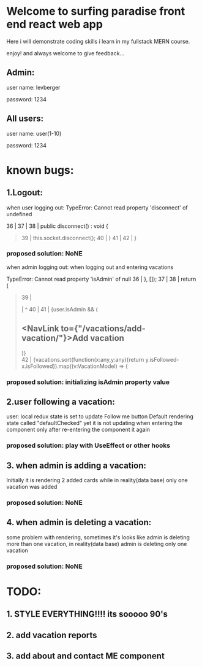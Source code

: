 # Welcome to surfing paradise front end react web app 

Here i will demonstrate coding skills i learn in my fullstack MERN course.

enjoy! and always welcome to give feedback...

## Admin: 

user name: levberger

password: 1234

## All users:

user name: user(1-10)

password: 1234

# known bugs:

## 1.Logout:
when user logging out:
TypeError: Cannot read property 'disconnect' of undefined


  36 | 
  37 |
  38 |     public disconnect() : void {
> 39 |         this.socket.disconnect();
  40 |     }
  41 | 
  42 | }
  ### proposed solution: NoNE 
 
when admin logging out:
when logging out and entering vacations



TypeError: Cannot read property 'isAdmin' of null
  36 |  }, []);
  37 | 
  38 |  return (
> 39 |    <div className="VacationsList">
     | ^  40 | 
  41 | {user.isAdmin && (<h2><NavLink to={"/vacations/add-vacation/"}>Add vacation</NavLink></h2>)}  
  42 |      {vacations.sort(function(x:any,y:any){return y.isFollowed-x.isFollowed}).map((v:VacationModel) => {

### proposed solution: initializing isAdmin property value


## 2.user following a vacation:
user: local redux state is set to update Follow me button Default rendering state called "defaultChecked"
yet it is not updating when entering the component only after re-entering the component it again
### proposed solution: play with UseEffect or other hooks

## 3. when admin is adding a vacation:
Initially it is rendering 2 added cards while in reality(data base) only one vacation was added
### proposed solution: NoNE 


## 4. when admin is deleting a vacation:
some problem with rendering, sometimes it's looks like admin is deleting more than one vacation, in reality(data base) admin is deleting only one vacation
 ### proposed solution: NoNE 



 # TODO:
 ## 1. STYLE EVERYTHING!!!! its sooooo 90's
 ## 2. add vacation reports
 ## 3. add about and contact ME component